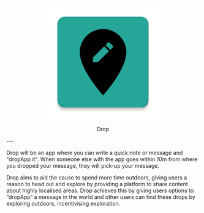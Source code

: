 <p align="center">
    <img src="app/src/main/ic_launcher-web.png" width="300" height="300" />
</p>
<p align="center">
    Drop
</p>
---

Drop will be an app where you can write a quick note or message and "dropApp it". 
When someone else with the app goes within 10m from where you dropped your message, they will pick-up your message.

Drop aims to aid the cause to spend more time outdoors, giving users a reason to head out and 
explore by providing a platform to share content about highly localised areas.
Drop achieves this by giving users options to “dropApp” a message in the world and other users can find these drops
by exploring outdoors, incentivising exploration.

